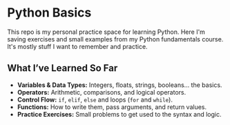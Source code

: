 # Python Basics

This repo is my personal practice space for learning Python. Here I'm saving exercises and small examples from my Python fundamentals course. It's mostly stuff I want to remember and practice.  

## What I’ve Learned So Far

- **Variables & Data Types:** Integers, floats, strings, booleans… the basics.  
- **Operators:** Arithmetic, comparisons, and logical operators.  
- **Control Flow:** `if`, `elif`, `else` and loops (`for` and `while`).  
- **Functions:** How to write them, pass arguments, and return values.  
- **Practice Exercises:** Small problems to get used to the syntax and logic.  

